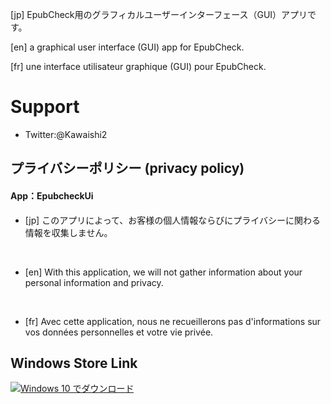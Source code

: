 
[jp] EpubCheck用のグラフィカルユーザーインターフェース（GUI）アプリです。

[en] a graphical user interface (GUI) app for EpubCheck.

[fr] une interface utilisateur graphique (GUI) pour EpubCheck.

# Support

- Twitter:@Kawaishi2

## プライバシーポリシー (privacy policy)

#### App：EpubcheckUi

- [jp] このアプリによって、お客様の個人情報ならびにプライバシーに関わる情報を収集しません。

<br/>

- [en] With this application, we will not gather information about your personal information and privacy.

<br/>

- [fr] Avec cette application, nous ne recueillerons pas d'informations sur vos données personnelles et votre vie privée.

## Windows Store Link

<a href="https://www.microsoft.com/store/apps/9njhbs0d83kp?ocid=badge"><img src="https://store-images.s-microsoft.com/image/apps.1036.13680727059563640.6d34fec6-b73a-4148-8073-351d141a71cc.e4a2e0a3-2405-4105-8987-a4cf8c453283?h=210" alt="Windows 10 でダウンロード" /></a>
